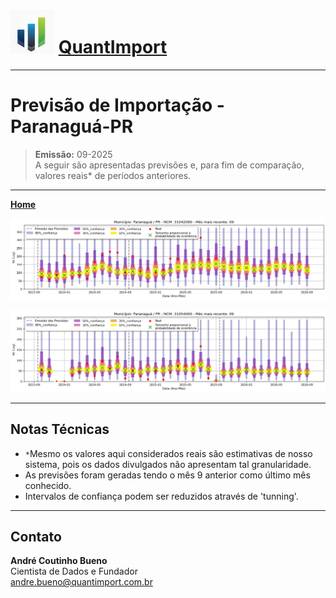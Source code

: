 # <img src="logo.png" alt="Logo QuantImport" width="70"> [QuantImport](https://quantimportbrazil.github.io/Sobre/)

---

# Previsão de Importação - Paranaguá-PR

> **Emissão:** 09-2025  
> A seguir são apresentadas previsões e, para fim de comparação, valores reais* de períodos anteriores.  

---

**[Home](https://quantimportbrazil.github.io/Sobre/)**  

![Gráfico de Previsão](31042090.png)

![Gráfico de Previsão](31054000.png)

---

## Notas Técnicas
* `*`Mesmo os valores aqui considerados reais são estimativas de nosso sistema, pois os dados divulgados não apresentam tal granularidade.  
* As previsões foram geradas tendo o mês 9 anterior como último mês conhecido.  
* Intervalos de confiança podem ser reduzidos através de 'tunning'.

---

## Contato
**André Coutinho Bueno**  
Cientista de Dados e Fundador  
[andre.bueno@quantimport.com.br](mailto:andre.bueno@quantimport.com.br)
